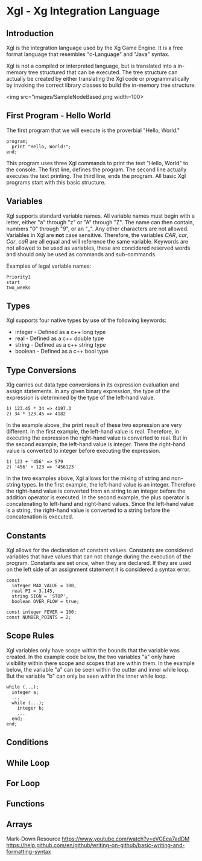 # Xgl - Xg Integration Language

## Introduction

Xgl is the integration language used by the Xg Game Engine.  It is a free format language that resembles "c-Language" and "Java" syntax.  

Xgl is not a compiled or interpreted language, but is translated into a in-memory tree structured that can be executed.  The tree structure can actually be created by either translating the Xgl code or programmatically by invoking the correct library classes to build the in-memory tree structure.

<img src="images/SampleNodeBased.png width=100>

## First Program - Hello World

The first program that we will execute is the proverbial "Hello, World."

```
program;
  print "Hello, World!";
end;
```
This program uses three Xgl commands to print the text "Hello, World" to the console.  The first line, defines the program.  The second line actually executes the text printing.  The third line, ends the program.  All basic Xgl programs start with this basic structure.  

## Variables 

Xgl supports standard variable names.  All variable names must begin with a letter, either "a" through "z" or "A" through "Z".  The name can then contain, numbers "0" through "9", or an "_".  Any other characters are not allowed.  Variables in Xgl are **not** case sensitive.  Therefore, the variables *CAR*, *car*, *Car*, *caR* are all equal and will reference the same variable.  Keywords are not allowed to be used as variables, these are concidered reserved words and should only be used as commands and sub-commands.

Examples of legal variable names:

```
Priority1
start
two_weeks
```

## Types

Xgl supports four native types by use of the following keywords:

- integer - Defined as a c++ long type
- real - Defined as a c++ double type
- string - Defined as a c++ string type
- boolean - Defined as a c++ bool type

## Type Conversions

Xlg carries out data type conversions in its expression evaluation and assign statements.  In any given binary expression, the type of the expression is determined by the type of the left-hand value.

```
1) 123.45 * 34 => 4197.3
2) 34 * 123.45 => 4182
```

In the example above, the print result of these two expression are very different.  In the first example, the left-hand value is real.  Therefore, in executing the expression the right-hand value is converted to real.  But in the second example, the left-hand value is integer.  There the right-hand value is converted to integer before executing the expression.

```
1) 123 + '456' => 579
2) '456' + 123 => '456123'
```

In the two examples above, Xgl allows for the mixing of string and non-string types.  In the first example, the left-hand value is an integer.  Therefore the right-hand value is converted from an  string to an integer before the addition operator is executed.  In the second example, the plus operator is concatenating to left-hand and right-hand values.  Since the left-hand value is a string, the right-hand value is converted to a string before the concatenation is executed.

## Constants

Xgl allows for the declaration of constant values.  Constants are considered variables that have values that can not change during the execution of the program.  Constants are set once, when they are declared.  If they are used on the left side of an assignment statement it is considered a syntax error.

```
const
  integer MAX_VALUE = 100,
  real PI = 3.145,
  string SIGN = 'STOP',
  boolean OVER_FLOW = true;
	
const integer FEVER = 100;
const NUMBER_POINTS = 2;
```

## Scope Rules

Xgl variables only have scope within the bounds that the variable was created.  In the example code below, the two variables "a" only have visibility within there scope and scopes that are within them.  In the example below, the variable "a" can be seen within the outter and inner while loop.  But the variable "b" can only be seen within the inner while loop.

```
while (...);
  integer a;
  ...
  while (...);
    integer b;
    ...
  end;
end;
```

## Conditions

## While Loop

## For Loop

## Functions

## Arrays

Mark-Down Resource
https://www.youtube.com/watch?v=eVGEea7adDM
https://help.github.com/en/github/writing-on-github/basic-writing-and-formatting-syntax
